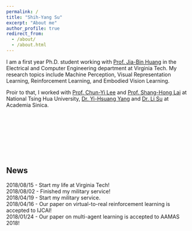 ```yaml
---
permalink: /
title: "Shih-Yang Su"
excerpt: "About me"
author_profile: true
redirect_from: 
  - /about/
  - /about.html
---
```


I am a first year Ph.D. student working with [Prof. Jia-Bin Huang](https://filebox.ece.vt.edu/~jbhuang/) in the Electrical and Computer Engineering department at Virginia Tech. My research topics include Machine Perception, Visual Representation Learning, Reinforcement Learning, and Embodied Vision Learning.

Proir to that, I worked with [Prof. Chun-Yi Lee](http://cymaxwelllee.wixsite.com/elsa) and [Prof. Shang-Hong Lai](http://www.cs.nthu.edu.tw/~lai/) at National Tsing Hua University, [Dr. Yi-Hsuang Yang](http://mac.citi.sinica.edu.tw/~yang/) and [Dr. Li Su](https://sites.google.com/site/lisupage/) at Academia Sinica. 
<pre>







</pre>
News
------
2018/08/15 - Start my life at Virginia Tech!</br>
2018/08/02 - Finished my military service!</br>
2018/04/19 - Start my military service.</br>
2018/04/16 - Our paper on virtual-to-real reinforcement learning is accepted to IJCAI!</br>
2018/01/24 - Our paper on multi-agent learning is accepted to AAMAS 2018!</br>


